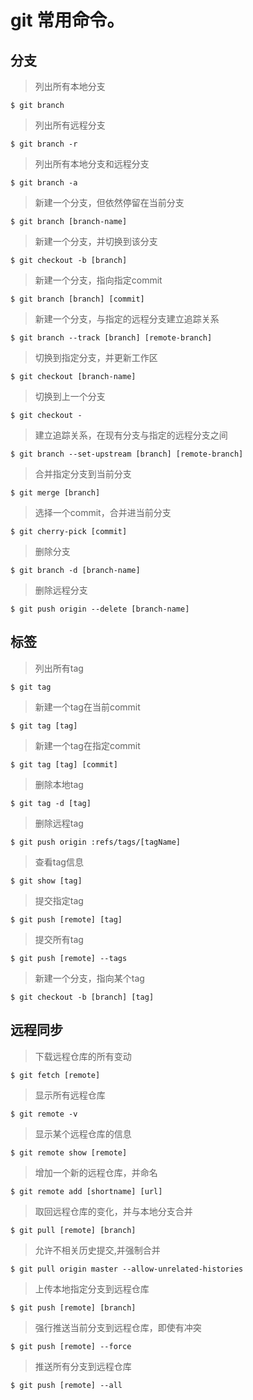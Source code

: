 # git 常用命令。

## 分支

> 列出所有本地分支

```shell
$ git branch
```

> 列出所有远程分支

```shell
$ git branch -r
```

> 列出所有本地分支和远程分支

```shell
$ git branch -a
```

> 新建一个分支，但依然停留在当前分支

```shell
$ git branch [branch-name]
```

> 新建一个分支，并切换到该分支

```shell
$ git checkout -b [branch]
```

> 新建一个分支，指向指定commit

```shell
$ git branch [branch] [commit]
```

> 新建一个分支，与指定的远程分支建立追踪关系

```shell
$ git branch --track [branch] [remote-branch]
```

> 切换到指定分支，并更新工作区

```shell
$ git checkout [branch-name]
```

> 切换到上一个分支

```shell
$ git checkout -
```

> 建立追踪关系，在现有分支与指定的远程分支之间

```shell
$ git branch --set-upstream [branch] [remote-branch]
```

> 合并指定分支到当前分支

```shell
$ git merge [branch]
```

> 选择一个commit，合并进当前分支

```shell
$ git cherry-pick [commit]
```

> 删除分支

```shell
$ git branch -d [branch-name]
```

> 删除远程分支

```shell
$ git push origin --delete [branch-name]
```

## 标签

> 列出所有tag

```shell
$ git tag
```

> 新建一个tag在当前commit

```shell
$ git tag [tag]
```

> 新建一个tag在指定commit

```shell
$ git tag [tag] [commit]
```

> 删除本地tag

```shell
$ git tag -d [tag]
```

> 删除远程tag

```shell
$ git push origin :refs/tags/[tagName]
```

> 查看tag信息

```shell
$ git show [tag]
```

> 提交指定tag

```shell
$ git push [remote] [tag]
```

> 提交所有tag

```shell
$ git push [remote] --tags
```

> 新建一个分支，指向某个tag

```shell
$ git checkout -b [branch] [tag]
```

## 远程同步

> 下载远程仓库的所有变动
```shell
$ git fetch [remote]
```

> 显示所有远程仓库
```shell
$ git remote -v
```

> 显示某个远程仓库的信息
```shell
$ git remote show [remote]
```

> 增加一个新的远程仓库，并命名
```shell
$ git remote add [shortname] [url]
```

> 取回远程仓库的变化，并与本地分支合并
```shell
$ git pull [remote] [branch]
```

> 允许不相关历史提交,并强制合并
```shell
$ git pull origin master --allow-unrelated-histories
```

> 上传本地指定分支到远程仓库
```shell
$ git push [remote] [branch]
```

> 强行推送当前分支到远程仓库，即使有冲突
```shell
$ git push [remote] --force
```

> 推送所有分支到远程仓库
```shell
$ git push [remote] --all
```
